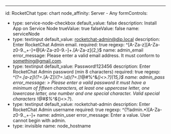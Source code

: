 ---
id: RocketChat
type: chart
node_affinity: Server - Any
formControls:
- type: service-node-checkbox
  default_value: false
  description: Install App on Service Node
  trueValue: true
  falseValue: false
  name: serviceNode
- type: textinput
  default_value: rocketchat-admin@dip.local
  description: Enter RocketChat Admin email.
  required: true
  regexp: ^[A-Za-z][A-Za-z0-9._+-]+@[A-Za-z0-9.-]+\.[A-Za-z]{2,}$
  name: admin_email
  error_message: Please enter a valid email address.  It must conform to something@gmail.com.
- type: textinput
  default_value: Password!123456
  description: Enter RocketChat Admin password (min 8 characters)
  required: true
  regexp: ^(?=.*[a-z])(?=.*[A-Z])(?=.*\d)(?=.*[!@#$%^&*()<>.?])[A-Za-z\d!@#$%^&*()<>.?]{15,}$
  name: admin_pass
  error_message: >
    Please enter a vaild password it must have a minimum of fifteen characters,
    at least one uppercase letter, one lowercase letter, one number and one special
    character.  Valid special characters !@#$%^&*()<>.?).
- type: textinput
  default_value: rocketchat-admin
  description: Enter RocketChat Admin username
  required: true
  regexp: ^(?!admin.*)[A-Za-z0-9._+-]+
  name: admin_user
  error_message: Enter a value. User cannot begin with admin.
- type: invisible
  name: node_hostname
